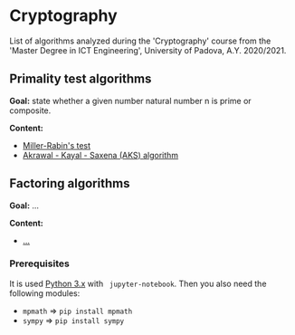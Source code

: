 # Cryptography
List of algorithms analyzed during the 'Cryptography' course from the 'Master Degree in ICT Engineering', University of Padova, A.Y. 2020/2021.

## Primality test algorithms
**Goal:** state whether a given number natural number n is prime or composite.

**Content:**
 - [Miller-Rabin's test](https://github.com/mollylandd/cryptography/blob/master/1-primality-test-algorithms/miller-rabin-test.ipynb)
 - [Akrawal - Kayal - Saxena (AKS) algorithm](https://github.com/mollylandd/cryptography/blob/master/1-primality-test-algorithms/aks-test.ipynb)

## Factoring algorithms
**Goal:** ...

**Content:**
 - [...](???)

### Prerequisites
It is used [Python 3.x](https://www.python.org/downloads/) with ``` jupyter-notebook```. Then you also need the following modules:
- ``` mpmath ``` => ``` pip install mpmath ```
- ``` sympy ``` => ``` pip install sympy ```
